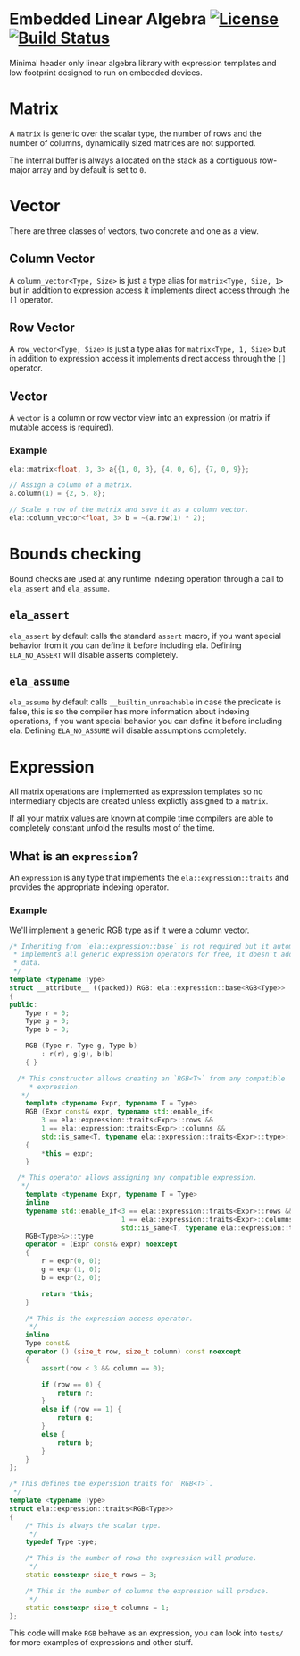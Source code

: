 Embedded Linear Algebra [![License](https://img.shields.io/badge/License-MIT-blue.svg)](https://opensource.org/licenses/MIT) [![Build Status](https://travis-ci.org/1aim/ela.svg?branch=master)](https://travis-ci.org/1aim/ela)
=======================
Minimal header only linear algebra library with expression templates and low
footprint designed to run on embedded devices.

Matrix
======
A `matrix` is generic over the scalar type, the number of rows and the number
of columns, dynamically sized matrices are not supported.

The internal buffer is always allocated on the stack as a contiguous
row-major array and by default is set to `0`.

Vector
======
There are three classes of vectors, two concrete and one as a view.

Column Vector
-------------
A `column_vector<Type, Size>` is just a type alias for `matrix<Type, Size, 1>`
but in addition to expression access it implements direct access through the
`[]` operator.

Row Vector
----------
A `row_vector<Type, Size>` is just a type alias for `matrix<Type, 1, Size>` but
in addition to expression access it implements direct access through the `[]`
operator.

Vector
------
A `vector` is a column or row vector view into an expression (or matrix if
mutable access is required).

### Example

```cpp
ela::matrix<float, 3, 3> a{{1, 0, 3}, {4, 0, 6}, {7, 0, 9}};

// Assign a column of a matrix.
a.column(1) = {2, 5, 8};

// Scale a row of the matrix and save it as a column vector.
ela::column_vector<float, 3> b = ~(a.row(1) * 2);
```

Bounds checking
===============
Bound checks are used at any runtime indexing operation through a call to
`ela_assert` and `ela_assume`.

`ela_assert`
------------
`ela_assert` by default calls the standard `assert` macro, if you want special
behavior from it you can define it before including ela.  Defining
`ELA_NO_ASSERT` will disable asserts completely.

`ela_assume`
------------
`ela_assume` by default calls `__builtin_unreachable` in case the predicate is
false, this is so the compiler has more information about indexing operations,
if you want special behavior you can define it before including ela.  Defining
`ELA_NO_ASSUME` will disable assumptions completely.

Expression
==========
All matrix operations are implemented as expression templates so no
intermediary objects are created unless explictly assigned to a `matrix`.

If all your matrix values are known at compile time compilers are able to
completely constant unfold the results most of the time.

What is an `expression`?
------------------------
An `expression` is any type that implements the `ela::expression::traits` and
provides the appropriate indexing operator.

### Example

We'll implement a generic RGB type as if it were a column vector.

```cpp
/* Inheriting from `ela::expression::base` is not required but it automatically
 * implements all generic expression operators for free, it doesn't add any
 * data.
 */
template <typename Type>
struct __attribute__ ((packed)) RGB: ela::expression::base<RGB<Type>>
{
public:
	Type r = 0;
	Type g = 0;
	Type b = 0;

	RGB (Type r, Type g, Type b)
		: r(r), g(g), b(b)
	{ }

  /* This constructor allows creating an `RGB<T>` from any compatible
	 * expression.
   */
	template <typename Expr, typename T = Type>
	RGB (Expr const& expr, typename std::enable_if<
		3 == ela::expression::traits<Expr>::rows &&
		1 == ela::expression::traits<Expr>::columns &&
		std::is_same<T, typename ela::expression::traits<Expr>::type>::value>::type* = 0) noexcept
	{
		*this = expr;
	}

  /* This operator allows assigning any compatible expression.
   */
	template <typename Expr, typename T = Type>
	inline
	typename std::enable_if<3 == ela::expression::traits<Expr>::rows &&
	                        1 == ela::expression::traits<Expr>::columns &&
	                        std::is_same<T, typename ela::expression::traits<Expr>::type>::value,
	RGB<Type>&>::type
	operator = (Expr const& expr) noexcept
	{
		r = expr(0, 0);
		g = expr(1, 0);
		b = expr(2, 0);

		return *this;
	}

	/* This is the expression access operator.
	 */
	inline
	Type const&
	operator () (size_t row, size_t column) const noexcept
	{
		assert(row < 3 && column == 0);

		if (row == 0) {
			return r;
		}
		else if (row == 1) {
			return g;
		}
		else {
			return b;
		}
	}
};

/* This defines the experssion traits for `RGB<T>`.
 */
template <typename Type>
struct ela::expression::traits<RGB<Type>>
{
	/* This is always the scalar type.
	 */
	typedef Type type;

	/* This is the number of rows the expression will produce.
	 */
	static constexpr size_t rows = 3;

	/* This is the number of columns the expression will produce.
	 */
	static constexpr size_t columns = 1;
};
```

This code will make `RGB` behave as an expression, you can look into `tests/`
for more examples of expressions and other stuff.

